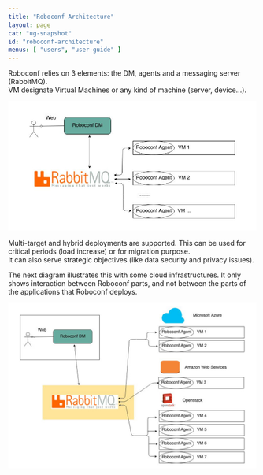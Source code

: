 ```yaml
---
title: "Roboconf Architecture"
layout: page
cat: "ug-snapshot"
id: "roboconf-architecture"
menus: [ "users", "user-guide" ]
---
```


Roboconf relies on 3 elements: the DM, agents and a messaging server (RabbitMQ).  
VM designate Virtual Machines or any kind of machine (server, device...). 

<img src="/resources/img/roboconf-architecture.jpg" alt="Architecture Diagram" class="gs" />

Multi-target and hybrid deployments are supported.
This can be used for critical periods (load increase) or for migration purpose.  
It can also serve strategic objectives (like data security and privacy issues).

The next diagram illustrates this with some cloud infrastructures.
It only shows interaction between Roboconf parts, and not between the parts of the applications that Roboconf deploys. 

<img src="/resources/img/roboconf-architecture-example.jpg" alt="Sample Architecture Diagram" class="gs" />
